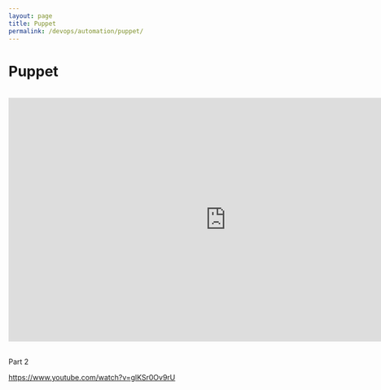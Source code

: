 ```yaml
---
layout: page
title: Puppet
permalink: /devops/automation/puppet/
---
```


# Puppet

<br/>

<div align="center">
    <iframe width="853" height="480" src="https://www.youtube.com/embed/LoEobC_wS98" frameborder="0" allowfullscreen></iframe>
</div>

<br/>

Part 2

https://www.youtube.com/watch?v=glKSr0Ov9rU

